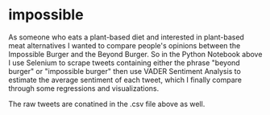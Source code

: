 # impossible
As someone who eats a plant-based diet and interested in plant-based meat alternatives I wanted to compare people's opinions between the Impossible Burger and the Beyond Burger. So in the Python Notebook above I use Selenium to scrape tweets containing either the phrase "beyond burger" or "impossible burger" then use VADER Sentiment Analysis to estimate the average sentiment of each tweet, which I finally compare through some regressions and visualizations.

The raw tweets are conatined in the .csv file above as well.
